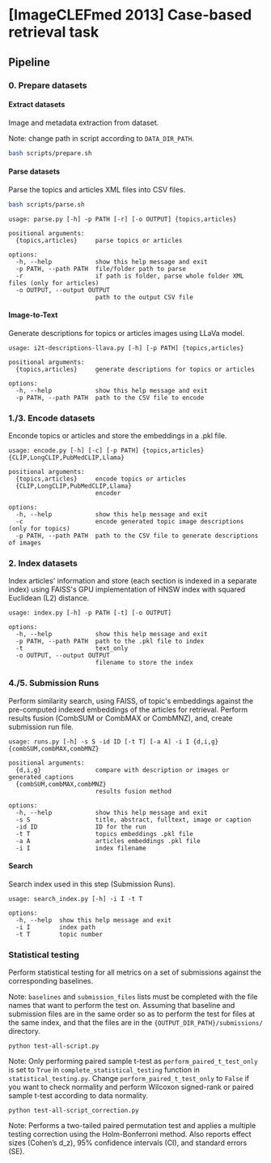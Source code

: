 # [ImageCLEFmed 2013] Case-based retrieval task

## Pipeline

### 0. Prepare datasets
#### Extract datasets

Image and metadata extraction from dataset.

Note: change path in script according to `DATA_DIR_PATH`.

```sh
bash scripts/prepare.sh
```

#### Parse datasets

Parse the topics and articles XML files into CSV files.

```sh
bash scripts/parse.sh
```

```
usage: parse.py [-h] -p PATH [-r] [-o OUTPUT] {topics,articles}

positional arguments:
  {topics,articles}     parse topics or articles

options:
  -h, --help            show this help message and exit
  -p PATH, --path PATH  file/folder path to parse
  -r                    if path is folder, parse whole folder XML files (only for articles)
  -o OUTPUT, --output OUTPUT
                        path to the output CSV file
```

#### Image-to-Text

Generate descriptions for topics or articles images using LLaVa model.

```
usage: i2t-descriptions-llava.py [-h] [-p PATH] {topics,articles}

positional arguments:
  {topics,articles}     generate descriptions for topics or articles

options:
  -h, --help            show this help message and exit
  -p PATH, --path PATH  path to the CSV file to encode
```

### 1./3. Encode datasets

Enconde topics or articles and store the embeddings in a .pkl file.

```
usage: encode.py [-h] [-c] [-p PATH] {topics,articles} {CLIP,LongCLIP,PubMedCLIP,Llama}

positional arguments:
  {topics,articles}     encode topics or articles
  {CLIP,LongCLIP,PubMedCLIP,Llama}
                        encoder

options:
  -h, --help            show this help message and exit
  -c                    encode generated topic image descriptions (only for topics)
  -p PATH, --path PATH  path to the CSV file to generate descriptions of images
```

### 2. Index datasets

Index articles' information and store (each section is indexed in a separate index) using FAISS's GPU implementation of HNSW index with squared Euclidean (L2) distance.

```
usage: index.py [-h] -p PATH [-t] [-o OUTPUT]

options:
  -h, --help            show this help message and exit
  -p PATH, --path PATH  path to the .pkl file to index
  -t                    text_only
  -o OUTPUT, --output OUTPUT
                        filename to store the index
```

### 4./5. Submission Runs

Perform similarity search, using FAISS, of topic's embeddings against the pre-computed indexed embeddings of the articles for retrieval. Perform results fusion (CombSUM or CombMAX or CombMNZ), and, create submission run file.

```
usage: runs.py [-h] -s S -id ID [-t T] [-a A] -i I {d,i,g} {combSUM,combMAX,combMNZ}

positional arguments:
  {d,i,g}               compare with description or images or generated_captions
  {combSUM,combMAX,combMNZ}
                        results fusion method

options:
  -h, --help            show this help message and exit
  -s S                  title, abstract, fulltext, image or caption
  -id ID                ID for the run
  -t T                  topics embeddings .pkl file
  -a A                  articles embeddings .pkl file
  -i I                  index filename
```

#### Search

Search index used in this step (Submission Runs).

```
usage: search_index.py [-h] -i I -t T

options:
  -h, --help  show this help message and exit
  -i I        index path
  -t T        topic number
```

### Statistical testing

Perform statistical testing for all metrics on a set of submissions against the corresponding baselines.

Note: `baselines` and `submission_files` lists must be completed with the file names that want to perform the test on. Assuming that baseline and submission files are in the same order so as to perform the test for files at the same index, and that the files are in the `{OUTPUT_DIR_PATH}/submissions/` directory.

```
python test-all-script.py
```

Note: Only performing paired sample t-test as `perform_paired_t_test_only` is set to `True` in `complete_statistical_testing` function in `statistical_testing.py`. Change `perform_paired_t_test_only` to `False` if you want to check normality and perform Wilcoxon signed-rank or paired sample t-test according to data normality.

```
python test-all-script_correction.py
```

Note: Performs a two-tailed paired permutation test and applies a multiple testing correction using the Holm-Bonferroni method. Also reports effect sizes (Cohen’s d_z), 95% confidence intervals (CI), and standard errors (SE).